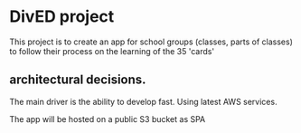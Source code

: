 # DivED project

This project is to create an app for school groups (classes, parts of classes) to follow their process on the learning 
of the 35 'cards'

## architectural decisions.

The main driver is the ability to develop fast. Using latest AWS services. 

The app will be hosted on a public S3 bucket as SPA
